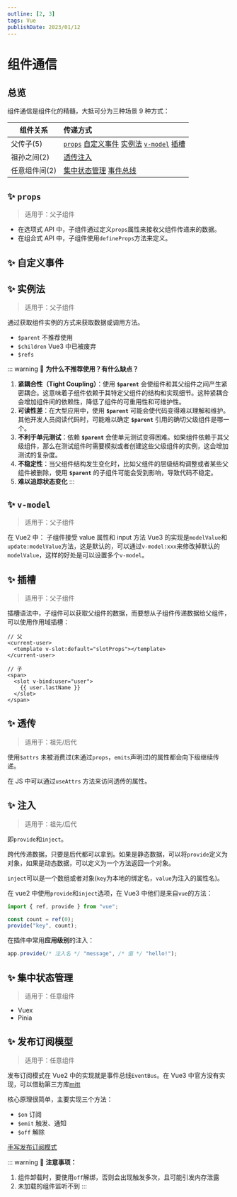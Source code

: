 ```yaml
---
outline: [2, 3]
tags: Vue
publishDate: 2023/01/12
---
```


# 组件通信

## 总览

组件通信是组件化的精髓，大抵可分为三种场景 9 种方式：

| 组件关系      | 传递方式                                                                                                           |
| ------------- | :----------------------------------------------------------------------------------------------------------------- |
| 父传子(5)     | [`props`](#✨-props) [自定义事件](#✨-自定义事件) [实例法](#✨-实例法) [`v-model`](#✨-`v-model`) [插槽](#✨-插槽) |
| 祖孙之间(2)   | [透传](#✨-透传)[注入](#✨-注入)                                                                                   |
| 任意组件间(2) | [集中状态管理](#✨-集中状态管理) [事件总线](#✨-事件总线)                                                          |

## ✨ `props`

> 适用于：父子组件

- 在选项式 API 中，子组件通过定义`props`属性来接收父组件传递来的数据。
- 在组合式 API 中，子组件使用`defineProps`方法来定义。

## ✨ 自定义事件

## ✨ 实例法

> 适用于：父子组件

通过获取组件实例的方式来获取数据或调用方法。

- `$parent` 不推荐使用
- `$children` Vue3 中已被废弃
- `$refs`

::: warning 🌋
**为什么不推荐使用？有什么缺点？**

1. **紧耦合性（Tight Coupling）**：使用 **`$parent`** 会使组件和其父组件之间产生紧密耦合。这意味着子组件依赖于其特定父组件的结构和实现细节。这种紧耦合会增加组件间的依赖性，降低了组件的可重用性和可维护性。
2. **可读性差**：在大型应用中，使用 **`$parent`** 可能会使代码变得难以理解和维护。其他开发人员阅读代码时，可能难以确定 **`$parent`** 引用的确切父级组件是哪一个。
3. **不利于单元测试**：依赖 **`$parent`** 会使单元测试变得困难。如果组件依赖于其父级组件，那么在测试组件时需要模拟或者创建这些父级组件的实例，这会增加测试的复杂度。
4. **不稳定性**：当父组件结构发生变化时，比如父组件的层级结构调整或者某些父组件被删除，使用 **`$parent`** 的子组件可能会受到影响，导致代码不稳定。
5. **难以追踪状态变化**
   :::

## ✨ `v-model`

> 适用于：父子组件

在 Vue2 中：
子组件接受 value 属性和 input 方法
Vue3 的实现是`modelValue`和`update:modelValue`方法，这是默认的，可以通过`v-model:xxx`来修改掉默认的`modelValue`，这样的好处是可以设置多个`v-model`。

## ✨ 插槽

> 适用于：父子组件

插槽语法中，子组件可以获取父组件的数据，而要想从子组件传递数据给父组件，可以使用作用域插槽：

```vue
// 父
<current-user>
  <template v-slot:default="slotProps"></template>
</current-user>

// 子
<span>
  <slot v-bind:user="user">
    {{ user.lastName }}
  </slot>
</span>
```

## ✨ 透传

> 适用于：祖先/后代

使用`$attrs`
未被消费过(未通过`props`，`emits`声明过)的属性都会向下级继续传递。

在 JS 中可以通过`useAttrs` 方法来访问透传的属性。

## ✨ 注入

> 适用于：祖先/后代

即`provide`和`inject`。

跨代传递数据，只要是后代都可以拿到。如果是静态数据，可以将`provide`定义为对象，如果是动态数据，可以定义为一个方法返回一个对象。

`inject`可以是一个数组或者对象(`key`为本地的绑定名，`value`为注入的属性名)。

在 vue2 中使用`provide`和`inject`选项，在 Vue3 中他们是来自`vue`的方法：

```js
import { ref, provide } from "vue";

const count = ref(0);
provide("key", count);
```

在插件中常用**应用级别**的注入：

```js
app.provide(/* 注入名 */ "message", /* 值 */ "hello!");
```

## ✨ 集中状态管理

> 适用于：任意组件

- Vuex
- Pinia

## ✨ 发布订阅模型

> 适用于：任意组件

发布订阅模式在 Vue2 中的实现就是事件总线`EventBus`。在 Vue3 中官方没有实现，可以借助第三方库[mitt](https://github.com/developit/mitt)

核心原理很简单，主要实现三个方法：

- `$on` 订阅
- `$emit` 触发、通知
- `$off` 解除

[手写发布订阅模式](/src/dev/snippets/js/pubsub)

::: warning 🌋
**注意事项：**

1. 组件卸载时，要使用`off`解绑，否则会出现触发多次，且可能引发内存泄露
2. 未加载的组件监听不到
:::

